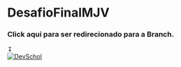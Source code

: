 # DesafioFinalMJV

### Click aqui para ser redirecionado para a Branch.
 ↧
<br/>
[![DevSchol](https://img.shields.io/static/v1?label=DevSchool&message=MJV&color=blueviolet)](https://github.com/Gustavo-lima-rocha-de-sousa/DesafioFinalMJV/blob/Desafio/README.md)
